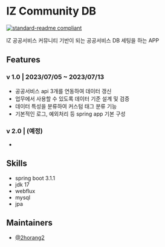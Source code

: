 # IZ Community DB

[![standard-readme compliant](https://img.shields.io/badge/readme%20style-standard-brightgreen.svg?style=flat-square)](https://github.com/RichardLitt/standard-readme)


IZ 공공서비스 커뮤니티 기반이 되는 공공서비스 DB 세팅을 하는 APP




## Features

### v 1.0 | 2023/07/05 ~ 2023/07/13

- 공공서비스 api 3개를 연동하여 데이터 갱신
- 업무에서 사용할 수 있도록 데이터 기준 설계 및 검증
- 데이터 특성을 분류하여 커스텀 태그 분류 기능
- 기본적인 로그, 예외처리 등 spring app 기본 구성


### v 2.0 | (예정)

- 

## Skills

- spring boot 3.1.1
- jdk 17
- webflux
- mysql
- jpa

## Maintainers

- [@2horang2](https://github.com/2horang2)


